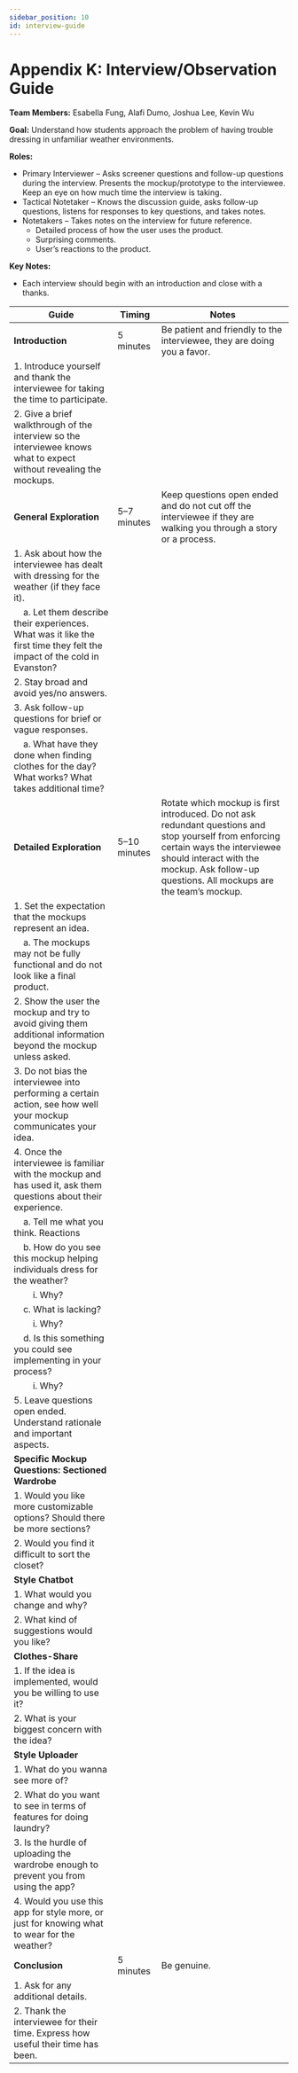 ```yaml
---
sidebar_position: 10
id: interview-guide
---
```


# Appendix K: Interview/Observation Guide
**Team Members:** Esabella Fung, Alafi Dumo, Joshua Lee, Kevin Wu

**Goal:** Understand how students approach the problem of having trouble dressing in unfamiliar weather environments.

**Roles:**
- Primary Interviewer – Asks screener questions and follow-up questions during the interview. Presents the mockup/prototype to the interviewee. Keep an eye on how much time the interview is taking.
- Tactical Notetaker – Knows the discussion guide, asks follow-up questions, listens for responses to key questions, and takes notes.
- Notetakers – Takes notes on the interview for future reference.
    - Detailed process of how the user uses the product.
    - Surprising comments.
    - User’s reactions to the product.

**Key Notes:**
- Each interview should begin with an introduction and close with a thanks.


| Guide               | Timing     | Notes                                                                 |
|--------------------|------------|-----------------------------------------------------------------------|
| **Introduction**   | 5 minutes  | Be patient and friendly to the interviewee, they are doing you a favor. |
| 1. Introduce yourself and thank the interviewee for taking the time to participate. |            |                                                                       |
| 2. Give a brief walkthrough of the interview so the interviewee knows what to expect without revealing the mockups. |            |                                                                       |
| **General Exploration** | 5–7 minutes | Keep questions open ended and do not cut off the interviewee if they are walking you through a story or a process. |
| 1. Ask about how the interviewee has dealt with dressing for the weather (if they face it). |            |                                                                       |
| &nbsp;&nbsp;&nbsp;&nbsp;a. Let them describe their experiences. What was it like the first time they felt the impact of the cold in Evanston? |            |                                                                       |
| 2. Stay broad and avoid yes/no answers. |            |                                                                       |
| 3. Ask follow-up questions for brief or vague responses. |            |                                                                       |
| &nbsp;&nbsp;&nbsp;&nbsp;a. What have they done when finding clothes for the day? What works? What takes additional time? |            |                                                                       |
| **Detailed Exploration** | 5–10 minutes | Rotate which mockup is first introduced. Do not ask redundant questions and stop yourself from enforcing certain ways the interviewee should interact with the mockup. Ask follow-up questions. All mockups are the team’s mockup. |
| 1. Set the expectation that the mockups represent an idea. |            |                                                                       |
| &nbsp;&nbsp;&nbsp;&nbsp;a. The mockups may not be fully functional and do not look like a final product. |            |                                                                       |
| 2. Show the user the mockup and try to avoid giving them additional information beyond the mockup unless asked. |            |                                                                       |
| 3. Do not bias the interviewee into performing a certain action, see how well your mockup communicates your idea. |            |                                                                       |
| 4. Once the interviewee is familiar with the mockup and has used it, ask them questions about their experience. |            |                                                                       |
| &nbsp;&nbsp;&nbsp;&nbsp;a. Tell me what you think. Reactions |            |                                                                       |
| &nbsp;&nbsp;&nbsp;&nbsp;b. How do you see this mockup helping individuals dress for the weather? |            |                                                                       |
| &nbsp;&nbsp;&nbsp;&nbsp;&nbsp;&nbsp;&nbsp;&nbsp;i. Why? |            |                                                                       |
| &nbsp;&nbsp;&nbsp;&nbsp;c. What is lacking? |            |                                                                       |
| &nbsp;&nbsp;&nbsp;&nbsp;&nbsp;&nbsp;&nbsp;&nbsp;i. Why? |            |                                                                       |
| &nbsp;&nbsp;&nbsp;&nbsp;d. Is this something you could see implementing in your process? |            |                                                                       |
| &nbsp;&nbsp;&nbsp;&nbsp;&nbsp;&nbsp;&nbsp;&nbsp;i. Why? |            |                                                                       |
| 5. Leave questions open ended. Understand rationale and important aspects. |            |                                                                       |
| **Specific Mockup Questions: Sectioned Wardrobe** |            |                                                                       |
| 1. Would you like more customizable options? Should there be more sections? |            |                                                                       |
| 2. Would you find it difficult to sort the closet? |            |                                                                       |
| **Style Chatbot**  |            |                                                                       |
| 1. What would you change and why? |            |                                                                       |
| 2. What kind of suggestions would you like? |            |                                                                       |
| **Clothes-Share**  |            |                                                                       |
| 1. If the idea is implemented, would you be willing to use it? |            |                                                                       |
| 2. What is your biggest concern with the idea? |            |                                                                       |
| **Style Uploader** |            |                                                                       |
| 1. What do you wanna see more of? |            |                                                                       |
| 2. What do you want to see in terms of features for doing laundry? |            |                                                                       |
| 3. Is the hurdle of uploading the wardrobe enough to prevent you from using the app? |            |                                                                       |
| 4. Would you use this app for style more, or just for knowing what to wear for the weather? |            |                                                                       |
| **Conclusion**     | 5 minutes  | Be genuine.                                                           |
| 1. Ask for any additional details. |            |                                                                       |
| 2. Thank the interviewee for their time. Express how useful their time has been. |            |                                                                       |

